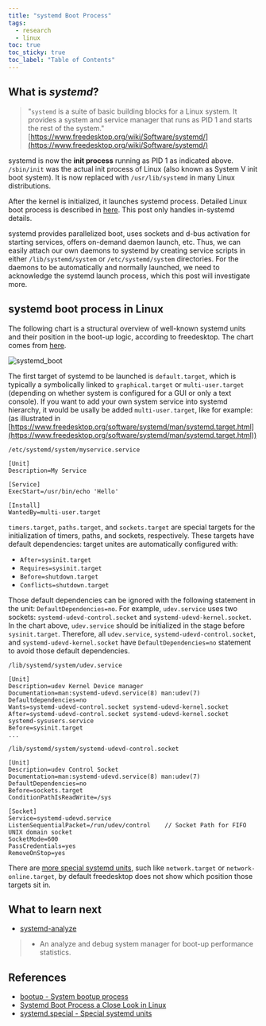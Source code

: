 ```yaml
---
title: "systemd Boot Process"
tags:
  - research
  - linux
toc: true
toc_sticky: true
toc_label: "Table of Contents"
---
```


## What is _systemd_?

> "`systemd` is a suite of basic building blocks for a Linux system. It provides a system and service manager that runs as PID 1 and starts the rest of the system."
> <br>
> [https://www.freedesktop.org/wiki/Software/systemd/](https://www.freedesktop.org/wiki/Software/systemd/)


systemd is now the **init process** running as PID 1 as indicated above. `/sbin/init` was the actual init process of Linux (also known as System V init boot system). It is now replaced with `/usr/lib/systemd` in many Linux distributions.

After the kernel is initialized, it launches systemd process. Detailed Linux boot process is described in [here](https://www.thegeekstuff.com/2011/02/linux-boot-process/). This post only handles in-systemd details.

systemd provides parallelized boot, uses sockets and d-bus activation for starting services, offers on-demand daemon launch, etc. Thus, we can easily attach our own daemons to systemd by creating service scripts in either `/lib/systemd/system` or `/etc/systemd/system` directories. For the daemons to be automatically and normally launched, we need to acknowledge the systemd launch process, which this post will investigate more.


## systemd boot process in Linux
The following chart is a structural overview of well-known systemd units and their position in the boot-up logic, according to freedesktop.
The chart comes from [here](https://www.freedesktop.org/software/systemd/man/bootup.html).

![systemd_boot](https://github.com/jonghwanchung/jonghwanchung.github.io/assets/97339878/7e348109-8513-4a45-9023-6e776de04883)



The first target of systemd to be launched is `default.target`, which is typically a symbolically linked to `graphical.target` or `multi-user.target` (depending on whether system is configured for a GUI or only a text console). If you want to add your own system service into systemd hierarchy, it would be usally be added `multi-user.target`, like for example:
(as illustrated in [https://www.freedesktop.org/software/systemd/man/systemd.target.html](https://www.freedesktop.org/software/systemd/man/systemd.target.html))

```
/etc/systemd/system/myservice.service

[Unit]
Description=My Service

[Service]
ExecStart=/usr/bin/echo 'Hello'

[Install]
WantedBy=multi-user.target
```

`timers.target`, `paths.target`, and `sockets.target` are special targets for the initialization of timers, paths, and sockets, respectively. These targets have default dependencies: target unites are automatically configured with:

- `After=sysinit.target`
- `Requires=sysinit.target`
- `Before=shutdown.target`
- `Conflicts=shutdown.target`

Those default dependencies can be ignored with the following statement in the unit: `DefaultDependencies=no`. For example, `udev.service` uses two sockets: `systemd-udevd-control.socket` and `systemd-udevd-kernel.socket`. In the chart above, `udev.service` should be initialized in the stage before `sysinit.target`. Therefore, all `udev.service`, `systemd-udevd-control.socket`, and `systemd-udevd-kernel.socket` have `DefaultDependencies=no` statement to avoid those default dependencies.

```
/lib/systemd/system/udev.service

[Unit]
Description=udev Kernel Device manager
Documentation=man:systemd-udevd.service(8) man:udev(7)
Defaultdependencies=no
Wants=systemd-udevd-control.socket systemd-udevd-kernel.socket
After=systemd-udevd-control.socket systemd-udevd-kernel.socket systemd-sysusers.service
Before=sysinit.target
...
```

```
/lib/systemd/system/systemd-udevd-control.socket

[Unit]
Description=udev Control Socket
Documentation=man:systemd-udevd.service(8) man:udev(7)
DefaultDependencies=no
Before=sockets.target
ConditionPathIsReadWrite=/sys

[Socket]
Service=systemd-udevd.service
ListenSequentialPacket=/run/udev/control    // Socket Path for FIFO UNIX domain socket
SocketMode=600
PassCredentials=yes
RemoveOnStop=yes
```

There are [more special systemd units](https://www.freedesktop.org/software/systemd/man/systemd.special.html), such like `network.target` or `network-online.target`, by default freedesktop does not show which position those targets sit in.


## What to learn next
- [systemd-analyze](https://www.freedesktop.org/software/systemd/man/systemd-analyze.html)
> - An analyze and debug system manager for boot-up performance statistics.

## References
- [bootup - System bootup process](https://www.freedesktop.org/software/systemd/man/bootup.html)
- [Systemd Boot Process a Close Look in Linux](https://linuxopsys.com/)
- [systemd.special - Special systemd units](https://www.freedesktop.org/software/systemd/man/systemd.special.html)

